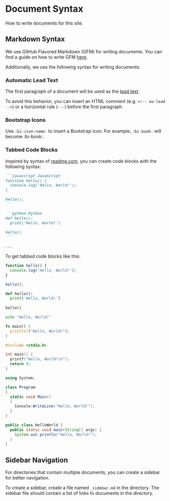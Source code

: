 # Document Syntax

How to write documents for this site.

## Markdown Syntax

We use GitHub Flavored Markdown (GFM) for writing documents. You can find a guide on how to write
GFM [here](https://guides.github.com/features/mastering-markdown/).

Additionally, we use the following syntax for writing documents:

### Automatic Lead Text

The first paragraph of a document will be used as
the [lead text](https://getbootstrap.com/docs/5.3/content/typography/#lead).

To avoid this behavior, you can insert an HTML comment (e.g. <code class="text-nowrap">&lt;!-- no-lead --&gt;</code>) or
a horizontal rule (`---`) before the first paragraph.

### Bootstrap Icons

Use `:bi-icon-name:` to insert a Bootstrap icon. For example, `:bi-book:` will become :bi-book:.

### Tabbed Code Blocks

Inspired by syntax of [readme.com](https://docs.readme.com/rdmd/docs/code-blocks), you can create code blocks
with the following syntax:

````markdown Markdown
```javascript JavaScript
function hello() {
  console.log('Hello, World!');
}

hello();
```

```python Python
def hello():
  print('Hello, World!')
  
hello()
```

...
````

To get tabbed code blocks like this:

```javascript JavaScript
function hello() {
  console.log('Hello, World!');
}

hello();
```

```python Python
def hello():
  print('Hello, World!')
  
hello()
```

```bash Shell
echo "Hello, World!"
```

```rust Rust
fn main() {
  println!("Hello, World!");
}
```

```c C
#include <stdio.h>

int main() {
  printf("Hello, World!\n");
  return 0;
}
```

```csharp C#
using System;

class Program
{
  static void Main()
  {
    Console.WriteLine("Hello, World!");
  }
}
```

```java Java
public class HelloWorld {
  public static void main(String[] args) {
    System.out.println("Hello, World!");
  }
}
```

## Sidebar Navigation

For directories that contain multiple documents, you can create a sidebar for better navigation.

To create a sidebar, create a file named `_sidebar.md` in the directory. The sidebar file should
contain a list of links to documents in the directory.